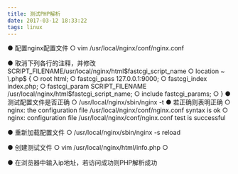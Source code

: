 ```yaml
---
title: 测试PHP解析
date: 2017-03-12 18:33:22
tags: linux
---
```

  ● 配置nginx配置文件
      ○ vim  /usr/local/nginx/conf/nginx.conf

  ● 取消下列各行的注释，并修改 	SCRIPT_FILENAME/usr/local/nginx/html$fastcgi_script_name
      ○ location ~ \.php$ {
      ○             root           html;
      ○             fastcgi_pass   127.0.0.1:9000;
      ○             fastcgi_index  index.php;
      ○             fastcgi_param  SCRIPT_FILENAME /usr/local/nginx/html$fastcgi_script_name;
      ○             include        fastcgi_params;
      ○         }
  ● 测试配置文件是否正确
      ○ /usr/local/nginx/sbin/nginx  -t
  ● 若正确则表明正确
      ○ nginx: the configuration file /usr/local/nginx/conf/nginx.conf syntax is ok
      ○ nginx: configuration file /usr/local/nginx/conf/nginx.conf test is successful

  ● 重新加载配置文件
      ○  /usr/local/nginx/sbin/nginx -s  reload

  ● 创建测试文件
      ○  vim  /usr/local/nginx/html/info.php
      ○ <?php
      ○ phpinfo();
      ○ ?>

  ● 在浏览器中输入ip地址，若访问成功则PHP解析成功